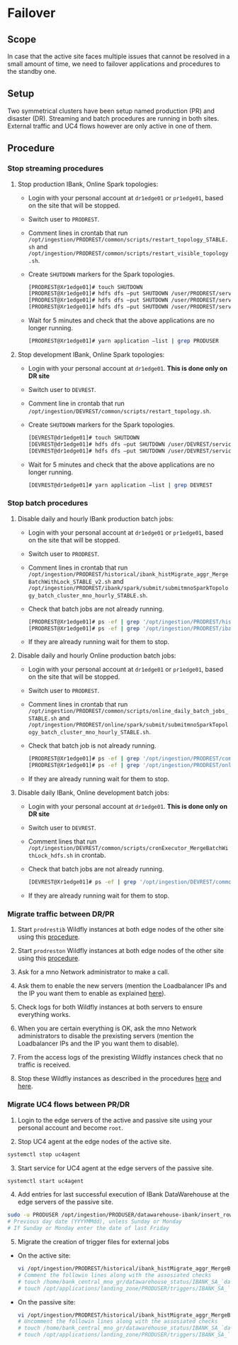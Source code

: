 # Failover

## Scope

In case that the active site faces multiple issues that cannot be resolved in a small amount of time, we need to failover applications and procedures to the standby one. 

## Setup

Two symmetrical clusters have been setup named production (PR) and disaster (DR). Streaming and batch procedures are running in both sites. External traffic and UC4 flows however are only active in one of them. 

## Procedure

### Stop streaming procedures

1. Stop production IBank, Online Spark topologies:

    - Login with your personal account at `dr1edge01` or `pr1edge01`, based on the site that will be stopped.
    - Switch user to `PRODREST`.
    - Comment lines in crontab that run `/opt/ingestion/PRODREST/common/scripts/restart_topology_STABLE.sh` and `/opt/ingestion/PRODREST/common/scripts/restart_visible_topology.sh`.
    - Create `SHUTDOWN` markers for the Spark topologies.
      
      ``` bash
      [PRODREST@Xr1edge01]# touch SHUTDOWN
      [PRODREST@Xr1edge01]# hdfs dfs –put SHUTDOWN /user/PRODREST/service/PROD_IBank_Ingest/topology_shutdown_marker/
      [PRODREST@Xr1edge01]# hdfs dfs –put SHUTDOWN /user/PRODREST/service/PROD_IBank_Ingest_Visible/topology_shutdown_marker/
      [PRODREST@Xr1edge01]# hdfs dfs –put SHUTDOWN /user/PRODREST/service/PROD_Online_Ingest/topology_shutdown_marker/
      ```
    - Wait for 5 minutes and check that the above applications are no longer running.

      ``` bash
      [PRODREST@Xr1edge01]# yarn application –list | grep PRODUSER
      ```

1. Stop development IBank, Online Spark topologies:

    - Login with your personal account at `dr1edge01`. **This is done only on DR site**
    - Switch user to `DEVREST`.
    - Comment line in crontab that run `/opt/ingestion/DEVREST/common/scripts/restart_topology.sh`.
    - Create `SHUTDOWN` markers for the Spark topologies.
      
      ``` bash
      [DEVREST@dr1edge01]# touch SHUTDOWN
      [DEVREST@dr1edge01]# hdfs dfs –put SHUTDOWN /user/DEVREST/service/DEV_IBank_Ingest/topology_shutdown_marker/
      [DEVREST@dr1edge01]# hdfs dfs –put SHUTDOWN /user/DEVREST/service/DEV_Online_Ingest/topology_shutdown_marker/
      ```
    - Wait for 5 minutes and check that the above applications are no longer running.

      ``` bash
      [DEVREST@dr1edge01]# yarn application –list | grep DEVREST
      ```

### Stop batch procedures

1. Disable daily and hourly IBank production batch jobs:

    - Login with your personal account at `dr1edge01` or `pr1edge01`, based on the site that will be stopped.
    - Switch user to `PRODREST`.
    - Comment lines in crontab that run `/opt/ingestion/PRODREST/historical/ibank_histMigrate_aggr_MergeBatchWithLock_STABLE_v2.sh` and `/opt/ingestion/PRODREST/ibank/spark/submit/submitmnoSparkTopology_batch_cluster_mno_hourly_STABLE.sh`.
    - Check that batch jobs are not already running.

      ``` bash
      [PRODREST@Xr1edge01]# ps -ef | grep '/opt/ingestion/PRODREST/historical/ibank_histMigrate_aggr_MergeBatchWithLock_STABLE_v2.sh'
      [PRODREST@Xr1edge01]# ps -ef | grep '/opt/ingestion/PRODREST/ibank/spark/submit/submitmnoSparkTopology_batch_cluster_mno_hourly_STABLE.sh'
      ```
    - If they are already running wait for them to stop.
  
2. Disable daily and hourly Online production batch jobs:

    - Login with your personal account at `dr1edge01` or `pr1edge01`, based on the site that will be stopped.
    - Switch user to `PRODREST`.
    - Comment lines in crontab that run `/opt/ingestion/PRODREST/common/scripts/online_daily_batch_jobs_STABLE.sh` and `/opt/ingestion/PRODREST/online/spark/submit/submitmnoSparkTopology_batch_cluster_mno_hourly_STABLE.sh`.
    - Check that batch job is not already running.

      ``` bash
      [PRODREST@Xr1edge01]# ps -ef | grep '/opt/ingestion/PRODREST/common/scripts/online_daily_batch_jobs_STABLE.sh'
      [PRODREST@Xr1edge01]# ps -ef | grep '/opt/ingestion/PRODREST/online/spark/submit/submitmnoSparkTopology_batch_cluster_mno_hourly_STABLE.sh'
      ```
    - If they are already running wait for them to stop.

3. Disable daily IBank, Online development batch jobs:

    - Login with your personal account at `dr1edge01`. **This is done only on DR site**
    - Switch user to `DEVREST`.
    - Comment lines that run `/opt/ingestion/DEVREST/common/scripts/cronExecutor_MergeBatchWithLock_hdfs.sh` in crontab.
    - Check that batch jobs are not already running.

      ``` bash
      [DEVREST@Xr1edge01]# ps -ef | grep '/opt/ingestion/DEVREST/common/scripts/cronExecutor_MergeBatchWithLock_hdfs.sh'
      ```
    - If they are already running wait for them to stop.

### Migrate traffic between DR/PR

1. Start `prodrestib` Wildfly instances at both edge nodes of the other site using this [procedure](manage_wildfly.md#start-a-wildfly-instance-prodrestib).

2. Start `prodreston` Wildfly instances at both edge nodes of the other site using this [procedure](manage_wildfly.md#start-a-wildfly-instance-prodreston).

3. Ask for a mno Network administrator to make a call.
   
4. Ask them to enable the new servers (mention the Loadbalancer IPs and the IP you want them to enable as explained [here](manage_wildfly.md#consolidated-network-information)).
   
5. Check logs for both Wildfly instances at both servers to ensure everything works.
   
6. When you are certain everything is OK, ask the mno Network administrators to disable the prexisting servers (mention the Loadbalancer IPs and the IP you want them to disable).
   
7. From the access logs of the prexisting Wildfly instances check that no traffic is received. 
   
8. Stop these Wildfly instances as described in the procedures [here](manage_wildfly.md#stop-a-wildfly-instance-prodrestib) and [here](manage_wildfly.md#stop-a-wildfly-instance-prodreston).

### Migrate UC4 flows between PR/DR

1. Login to the edge servers of the active and passive site using your personal account and become `root`.

2. Stop UC4 agent at the edge nodes of the active site.
   
  ``` bash
  systemctl stop uc4agent
  ```

3. Start service for UC4 agent at the edge servers of the passive site.

  ``` bash
  systemctl start uc4agent
  ```

4. Add entries for last successful execution of IBank DataWarehouse at the edge servers of the passive site.

  ``` bash
  sudo -u PRODUSER /opt/ingestion/PRODUSER/datawarehouse-ibank/insert_rows_dwh_monitoring.sh <date> 
  # Previous day date (YYYYMMdd), unless Sunday or Monday
  # If Sunday or Monday enter the date of last Friday
  ```

5. Migrate the creation of trigger files for external jobs

  - On the active site:

    ``` bash
    vi /opt/ingestion/PRODREST/historical/ibank_histMigrate_aggr_MergeBatchWithLock_STABLE_v2.sh
    # Comment the followin lines along with the assosiated checks
    # touch /home/bank_central_mno_gr/datawarehouse_status/IBANK_SA_`date '+%Y%m%d'`.READY
    # touch /opt/applications/landing_zone/PRODUSER/triggers/IBANK_SA_`date '+%Y%m%d'`.READY
    ```  
  - On the passive site:

    ``` bash
    vi /opt/ingestion/PRODREST/historical/ibank_histMigrate_aggr_MergeBatchWithLock_STABLE_v2.sh
    # Uncomment the followin lines along with the assosiated checks
    # touch /home/bank_central_mno_gr/datawarehouse_status/IBANK_SA_`date '+%Y%m%d'`.READY
    # touch /opt/applications/landing_zone/PRODUSER/triggers/IBANK_SA_`date '+%Y%m%d'`.READY
    ```  
